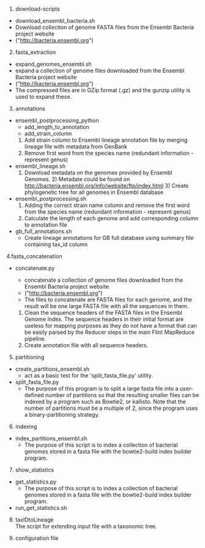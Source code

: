 1. download-scripts
  - download_ensembl_bacteria.sh 
  - Download collection of genome FASTA files from the Ensembl Bacteria project website
  - ("http://bacteria.ensembl.org")
  
2. fasta_extraction
  - expand_genomes_ensembl.sh
  - expand a collection of genome files downloaded from the Ensembl Bacteria project website 
  - ("http://bacteria.ensembl.org")
  - The compressed files are in GZip format (.gz) and the gunzip utility is used to expand these.
  
3. annotations
  - ensembl_postprocessing_python
  	- add_length_to_annotation
	- add_strain_column
	1) Add strain column to Ensembl lineage annotation file by merging lineage file with metadata from GenBank
	2) Remove first word from the species name (redundant information - represent genus)
  - ensembl_lineage.sh
  	1) Download metadata on the genomes provided by Ensembl Genomes.
      	2) Metadate could be found on http://bacteria.ensembl.org/info/website/ftp/index.html
    	3) Create phylogenetic tree for all genomes in Ensembl database
  - ensembl_postprocessing.sh
      1) Adding the correct strain name column and remove the first word from the species name 
        (redundant information - represent genus)
      2) Calculate the length of each genome and add corresponding column to annotation file
  - gb_full_annotations.sh
      - Create lineage annotations for GB full database using summary file containing tax_id column
      
      
4.fasta_concatenation
  - concatenate.py
    - concatenate a collection of genome files downloaded from the Ensembl Bacteria project website
     - ("http://bacteria.ensembl.org")
    - The files to concatenate are FASTA files for each genome, and the result will be one large FASTA file with all the sequences in them.
    
    1)	Clean the sequence headers of the FASTA files in the Ensembl Genome Index.
 	    The sequence headers in their initial format are useless for mapping purposes as they do not have a format
 	    that can be easily parsed by the Reducer steps in the main Flint MapReduce pipeline.
 	2)	Create annotation file with all sequence headers.

5. partitioning
  - create_partitions_ensembl.sh
    - act as a basic test for the 'split_fasta_file.py' utility.
  - split_fasta_file.py
    -  The purpose of this program is to split a large fasta file into a user-defined number of partitions so that
       the resulting smaller files can be indexed by a program such as Bowtie2, or kallisto.  Note that the number of
       partitions must be a multiple of 2, since the program uses a binary-partitioning strategy.

6. indexing
- index_partitions_ensembl.sh
  - The purpose of this script is to index a collection of bacterial genomes stored in a fasta file with the
  	bowtie2-build index builder program.
  
7. show_statistics
- get_statistics.py
  - The purpose of this script is to index a collection of bacterial genomes stored in a fasta file with the
	  bowtie2-build index builder program.
- run_get_statistics.sh
  
  
8. taxIDtoLineage  
The script for extending input file with a taxonomic tree.

9. configuration file
  
